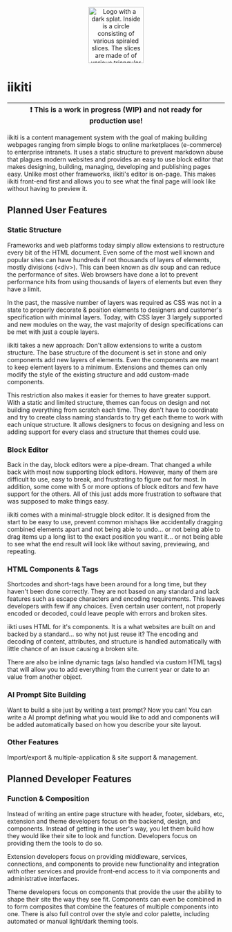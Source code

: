 <p align="center">
	<img src="https://iikiti.github.io/brand/logo/iikiti-logo-128.png" width="128" height="130" alt="Logo with a dark splat. Inside is a circle consisting of various spiraled slices. The slices are made of of various triangular shapes with gradient colors ranging from dark blue at the top to bright yellow at the bottom." />
</p>

# iikiti

| :exclamation:  This is a work in progress (WIP) and not ready for production use!   |
|-------------------------------------------------------------------------------------|

iikiti is a content management system with the goal of making building webpages ranging from simple blogs to online marketplaces (e-commerce) to enterprise intranets. It uses a static structure to prevent markdown abuse that plagues modern websites and provides an easy to use block editor that makes designing, building, managing, developing and publishing pages easy. Unlike most other frameworks, iikiti's editor is on-page. This makes iikiti front-end first and allows you to see what the final page will look like without having to preview it.

## Planned User Features

### Static Structure

Frameworks and web platforms today simply allow extensions to restructure every bit of the HTML document. Even some of the most well known and popular sites can have hundreds if not thousands of layers of elements, mostly divisions (\<div\>). This can been known as div soup and can reduce the performance of sites. Web browsers have done a lot to prevent performance hits from using thousands of layers of elements but even they have a limit.

In the past, the massive number of layers was required as CSS was not in a state to properly decorate & position elements to designers and customer's specification with minimal layers. Today, with CSS layer 3 largely supported and new modules on the way, the vast majority of design specifications can be met with just a couple layers.

iikiti takes a new approach: Don't allow extensions to write a custom structure. The base structure of the document is set in stone and only components add new layers of elements. Even the components are meant to keep element layers to a minimum. Extensions and themes can only modify the style of the existing structure and add custom-made components.

This restriction also makes it easier for themes to have greater support. With a static and limited structure, themes can focus on design and not building everything from scratch each time. They don't have to coordinate and try to create class naming standards to try get each theme to work with each unique structure. It allows designers to focus on designing and less on adding support for every class and structure that themes could use.

### Block Editor

Back in the day, block editors were a pipe-dream. That changed a while back with most now supporting block editors. However, many of them are difficult to use, easy to break, and frustrating to figure out for most. In addition, some come with 5 or more options of block editors and few have support for the others. All of this just adds more frustration to software that was supposed to make things easy.

iikiti comes with a minimal-struggle block editor. It is designed from the start to be easy to use, prevent common mishaps like accidentally dragging combined elements apart and not being able to undo... or not being able to drag items up a long list to the exact position you want it... or not being able to see what the end result will look like without saving, previewing, and repeating.

### HTML Components & Tags

Shortcodes and short-tags have been around for a long time, but they haven't been done correctly. They are not based on any standard and lack features such as escape characters and encoding requirements. This leaves developers with few if any choices. Even certain user content, not properly encoded or decoded, could leave people with errors and broken sites.

iikti uses HTML for it's components. It is a what websites are built on and backed by a standard... so why not just reuse it? The encoding and decoding of content, attributes, and structure is handled automatically with little chance of an issue causing a broken site.

There are also be inline dynamic tags (also handled via custom HTML tags) that will allow you to add everything from the current year or date to an value from another object.

### AI Prompt Site Building

Want to build a site just by writing a text prompt? Now you can! You can write a AI prompt defining what you would like to add and components will be added automatically based on how you describe your site layout.

### Other Features

Import/export & multiple-application & site support & management.

## Planned Developer Features

### Function & Composition

Instead of writing an entire page structure with header, footer, sidebars, etc, extension and theme developers focus on the backend, design, and components. Instead of getting in the user's way, you let them build how they would like their site to look and function. Developers focus on providing them the tools to do so.

Extension developers focus on providing middleware, services, connections, and components to provide new functionality and integration with other services and provide front-end access to it via components and administrative interfaces.

Theme developers focus on components that provide the user the ability to shape their site the way they see fit. Components can even be combined in to form composites that combine the features of multiple components into one. There is also full control over the style and color palette, including automated or manual light/dark theming tools.